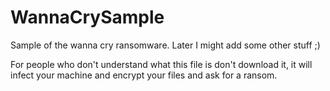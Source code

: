 # WannaCrySample
Sample of the wanna cry ransomware. Later I might add some other stuff ;)

For people who don't understand what this file is don't download it, it will infect your machine and encrypt your files and ask for a ransom.
